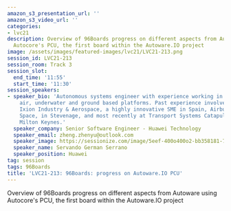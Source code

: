 ```yaml
---
amazon_s3_presentation_url: ''
amazon_s3_video_url: ''
categories:
- lvc21
description: Overview of 96Boards progress on different aspects from Autoware using
  Autocore's PCU, the first board within the Autoware.IO project
image: /assets/images/featured-images/lvc21/LVC21-213.png
session_id: LVC21-213
session_room: Track 3
session_slot:
  end_time: '11:55'
  start_time: '11:30'
session_speakers:
- speaker_bio: 'Autonomous systems engineer with experience working in different domains:
    air, underwater and ground based platforms. Past experience involves working at
    Ixion Industry & Aerospace, a highly innovative SME in Spain, Airbus Defence and
    Space, in Stevenage, and most recently at Transport Systems Catapult, based in
    Milton Keynes.'
  speaker_company: Senior Software Engineer - Huawei Technology
  speaker_email: zheng.zhenyu@outlook.com
  speaker_image: https://sessionize.com/image/5eef-400o400o2-bb358181-77bc-417e-9446-77934640e469.jpg
  speaker_name: Servando German Serrano
  speaker_position: Huawei
tag: session
tags: 96Boards
title: 'LVC21-213: 96Boards: progress on Autoware.IO PCU'
---
```


Overview of 96Boards progress on different aspects from Autoware using Autocore's PCU, the first board within the Autoware.IO project